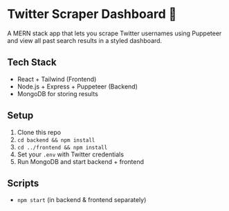# Twitter Scraper Dashboard 🚀

A MERN stack app that lets you scrape Twitter usernames using Puppeteer and view all past search results in a styled dashboard.

## Tech Stack

- React + Tailwind (Frontend)
- Node.js + Express + Puppeteer (Backend)
- MongoDB for storing results

## Setup

1. Clone this repo
2. `cd backend && npm install`
3. `cd ../frontend && npm install`
4. Set your `.env` with Twitter credentials
5. Run MongoDB and start backend + frontend

## Scripts

- `npm start` (in backend & frontend separately)
